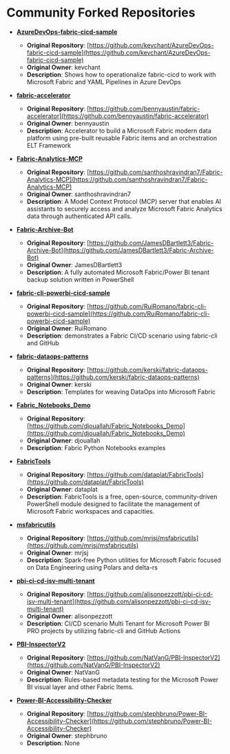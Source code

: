 # Community Forked Repositories

- **[AzureDevOps-fabric-cicd-sample](https://github.com/FabricEssentials/AzureDevOps-fabric-cicd-sample)**
  - **Original Repository**: [https://github.com/kevchant/AzureDevOps-fabric-cicd-sample](https://github.com/kevchant/AzureDevOps-fabric-cicd-sample)
  - **Original Owner**: kevchant
  - **Description**: Shows how to operationalize fabric-cicd to work with Microsoft Fabric and YAML Pipelines in Azure DevOps

- **[fabric-accelerator](https://github.com/FabricEssentials/fabric-accelerator)**
  - **Original Repository**: [https://github.com/bennyaustin/fabric-accelerator](https://github.com/bennyaustin/fabric-accelerator)
  - **Original Owner**: bennyaustin
  - **Description**: Accelerator to build a Microsoft Fabric modern data platform using pre-built reusable Fabric items and an orchestration ELT Framework

- **[Fabric-Analytics-MCP](https://github.com/FabricEssentials/Fabric-Analytics-MCP)**
  - **Original Repository**: [https://github.com/santhoshravindran7/Fabric-Analytics-MCP](https://github.com/santhoshravindran7/Fabric-Analytics-MCP)
  - **Original Owner**: santhoshravindran7
  - **Description**: A Model Context Protocol (MCP) server that enables AI assistants to securely access and analyze Microsoft Fabric Analytics data through authenticated API calls.

- **[Fabric-Archive-Bot](https://github.com/FabricEssentials/Fabric-Archive-Bot)**
  - **Original Repository**: [https://github.com/JamesDBartlett3/Fabric-Archive-Bot](https://github.com/JamesDBartlett3/Fabric-Archive-Bot)
  - **Original Owner**: JamesDBartlett3
  - **Description**: A fully automated Microsoft Fabric/Power BI tenant backup solution written in PowerShell

- **[fabric-cli-powerbi-cicd-sample](https://github.com/FabricEssentials/fabric-cli-powerbi-cicd-sample)**
  - **Original Repository**: [https://github.com/RuiRomano/fabric-cli-powerbi-cicd-sample](https://github.com/RuiRomano/fabric-cli-powerbi-cicd-sample)
  - **Original Owner**: RuiRomano
  - **Description**: demonstrates a Fabric CI/CD scenario using fabric-cli and GitHub

- **[fabric-dataops-patterns](https://github.com/FabricEssentials/fabric-dataops-patterns)**
  - **Original Repository**: [https://github.com/kerski/fabric-dataops-patterns](https://github.com/kerski/fabric-dataops-patterns)
  - **Original Owner**: kerski
  - **Description**: Templates for weaving DataOps into Microsoft Fabric

- **[Fabric_Notebooks_Demo](https://github.com/FabricEssentials/Fabric_Notebooks_Demo)**
  - **Original Repository**: [https://github.com/djouallah/Fabric_Notebooks_Demo](https://github.com/djouallah/Fabric_Notebooks_Demo)
  - **Original Owner**: djouallah
  - **Description**: Fabric Python Notebooks examples

- **[FabricTools](https://github.com/FabricEssentials/FabricTools)**
  - **Original Repository**: [https://github.com/dataplat/FabricTools](https://github.com/dataplat/FabricTools)
  - **Original Owner**: dataplat
  - **Description**: FabricTools is a free, open-source, community-driven PowerShell module designed to facilitate the management of Microsoft Fabric workspaces and capacities.

- **[msfabricutils](https://github.com/FabricEssentials/msfabricutils)**
  - **Original Repository**: [https://github.com/mrjsj/msfabricutils](https://github.com/mrjsj/msfabricutils)
  - **Original Owner**: mrjsj
  - **Description**: Spark-free Python utilities for Microsoft Fabric focused on Data Engineering using Polars and delta-rs

- **[pbi-ci-cd-isv-multi-tenant](https://github.com/FabricEssentials/pbi-ci-cd-isv-multi-tenant)**
  - **Original Repository**: [https://github.com/alisonpezzott/pbi-ci-cd-isv-multi-tenant](https://github.com/alisonpezzott/pbi-ci-cd-isv-multi-tenant)
  - **Original Owner**: alisonpezzott
  - **Description**: CI/CD scenario Multi Tenant for Microsoft Power BI PRO projects by utilizing fabric-cli and GitHub Actions

- **[PBI-InspectorV2](https://github.com/FabricEssentials/PBI-InspectorV2)**
  - **Original Repository**: [https://github.com/NatVanG/PBI-InspectorV2](https://github.com/NatVanG/PBI-InspectorV2)
  - **Original Owner**: NatVanG
  - **Description**: Rules-based metadata testing for the Microsoft Power BI visual layer and other Fabric Items.

- **[Power-BI-Accessibility-Checker](https://github.com/FabricEssentials/Power-BI-Accessibility-Checker)**
  - **Original Repository**: [https://github.com/stephbruno/Power-BI-Accessibility-Checker](https://github.com/stephbruno/Power-BI-Accessibility-Checker)
  - **Original Owner**: stephbruno
  - **Description**: None


